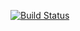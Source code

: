 [![Build Status](https://travis-ci.org/Sverdel/TaskManager.svg?branch=master)](https://travis-ci.org/Sverdel/TaskManager)